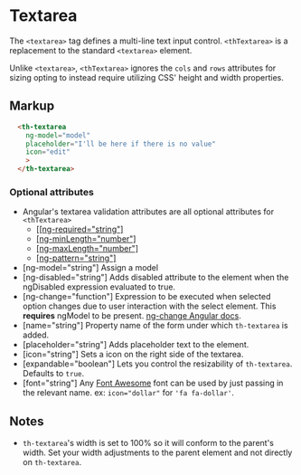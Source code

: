 # Textarea

The `<textarea>` tag defines a multi-line text input control. `<thTextarea>` is
a replacement to the standard `<textarea>` element.

Unlike `<textarea>`, `<thTextarea>` ignores the `cols` and `rows` attributes for
sizing opting to instead require utilizing CSS' height and width properties.
## Markup

```html
  <th-textarea
    ng-model="model"
    placeholder="I'll be here if there is no value"
    icon="edit"
    >
  </th-textarea>
```
### Optional attributes
- Angular's textarea validation attributes are all optional attributes for `<thTextarea>`
  - [[[ng-required="string"]](https://docs.angularjs.org/api/ng/directive/ngRequired)
  - [[ng-minLength="number"]](https://docs.angularjs.org/api/ng/directive/ngMinlength)
  - [[ng-maxLength="number"]](https://docs.angularjs.org/api/ng/directive/ngMaxlength)
  - [[ng-pattern="string"]](https://docs.angularjs.org/api/ng/directive/ngPattern)
- [ng-model="string"] Assign a model
- [ng-disabled="string"] Adds disabled attribute to the element when the ngDisabled
expression evaluated to true.
- [ng-change="function"] Expression to be executed when selected option changes due
to user interaction with the select element. This **requires** ngModel to be present.
[ng-change Angular docs](https://docs.angularjs.org/api/ng/directive/ngChange).
- [name="string"] Property name of the form under which `th-textarea` is added.
- [placeholder="string"] Adds placeholder text to the element.
- [icon="string"] Sets a icon on the right side of the textarea.
- [expandable="boolean"] Lets you control the resizability of `th-textarea`. Defaults to `true`.
- [font="string"] Any [Font Awesome](https://fortawesome.github.io/Font-Awesome/icons/ "icons!")
font can be used by just passing in the relevant name. ex: `icon="dollar"` for `'fa fa-dollar'`.

## Notes
- `th-textarea`'s width is set to 100% so it will conform to the parent's width.
Set your width adjustments to the parent element and not directly on `th-textarea`.
